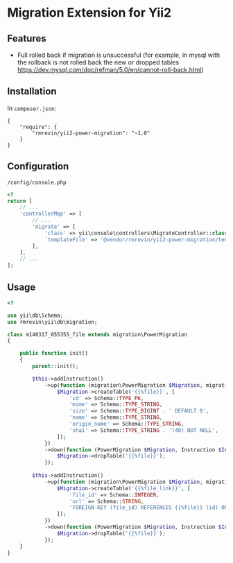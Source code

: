 Migration Extension for Yii2
============================

Features
--------
* Full rolled back if migration is unsuccessful (for example, in mysql with the rollback is not rolled back the new or dropped tables https://dev.mysql.com/doc/refman/5.0/en/cannot-roll-back.html)

Installation
------------
In `composer.json`:
```
{
    "require": {
        "rmrevin/yii2-power-migration": "~1.0"
    }
}
```

Configuration
-------------
`/config/console.php`
```php
<?
return [
	// ...
	'controllerMap' => [
		// ...
		'migrate' => [
            'class' => yii\console\controllers\MigrateController::class,
            'templateFile' => '@vendor/rmrevin/yii2-power-migration/template.php',
        ],
	],
	// ...
];
```

Usage
-----
```php
<?

use yii\db\Schema;
use rmrevin\yii\db\migration;

class m140317_055355_file extends migration\PowerMigration
{

    public function init()
    {
        parent::init();

        $this->addInstruction()
            ->up(function (migration\PowerMigration $Migration, migration\Instruction $Instruction) {
                $Migration->createTable('{{%file}}', [
                    'id' => Schema::TYPE_PK,
                    'mime' => Schema::TYPE_STRING,
                    'size' => Schema::TYPE_BIGINT . ' DEFAULT 0',
                    'name' => Schema::TYPE_STRING,
                    'origin_name' => Schema::TYPE_STRING,
                    'sha1' => Schema::TYPE_STRING . '(40) NOT NULL',
                ]);
            })
            ->down(function (PowerMigration $Migration, Instruction $Instruction) {
                $Migration->dropTable('{{%file}}');
            });
            
        $this->addInstruction()
            ->up(function (migration\PowerMigration $Migration, migration\Instruction $Instruction) {
                $Migration->createTable('{{%file_link}}', [
                    'file_id' => Schema::INTEGER,
                    'url' => Schema::STRING,
                    'FOREIGN KEY (file_id) REFERENCES {{%file}} (id) ON DELETE CASCADE ON UPDATE CASCADE',
                ]);
            })
            ->down(function (PowerMigration $Migration, Instruction $Instruction) {
                $Migration->dropTable('{{%file}}');
            });
    }
}
```